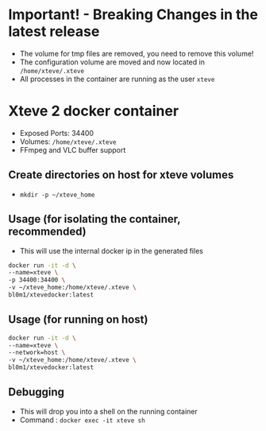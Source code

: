 # Important! - Breaking Changes in the latest release

* The volume for tmp files are removed, you need to remove this volume!
* The configuration volume are moved and now located in `/home/xteve/.xteve`
* All processes in the container are running as the user `xteve`

# Xteve 2 docker container

* Exposed Ports: 34400
* Volumes: `/home/xteve/.xteve`
* FFmpeg and VLC buffer support

## Create directories on host for xteve volumes

* `mkdir -p ~/xteve_home`

## Usage (for isolating the container, recommended)

* This will use the internal docker ip in the generated files

```bash
docker run -it -d \
--name=xteve \
-p 34400:34400 \
-v ~/xteve_home:/home/xteve/.xteve \
bl0m1/xtevedocker:latest
```

## Usage (for running on host)

```bash
docker run -it -d \
--name=xteve \
--network=host \
-v ~/xteve_home:/home/xteve/.xteve \
bl0m1/xtevedocker:latest
```

## Debugging

* This will drop you into a shell on the running container
* Command : `docker exec -it xteve sh`
